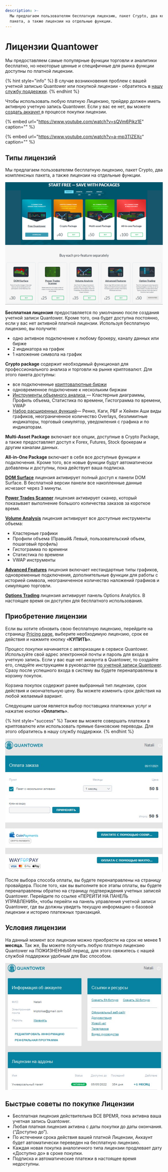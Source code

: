 ```yaml
---
description: >-
  Мы предлагаем пользователям бесплатную лицензию, пакет Crypto, два комплексных
  пакета, а также лицензии на отдельные функции.
---
```


# Лицензии Quantower

Мы предоставляем самые популярные функции торговли и аналитики бесплатно, но некоторые ценные и специфичные для рынка функции доступны по платной лицензии.

{% hint style="info" %}
В случае возникновения проблем с вашей учетной записью Quantower или покупкой лицензии - обратитесь в [нашу службу поддержки](https://www.quantower.com/contact-us).
{% endhint %}

Чтобы использовать любую платную Лицензию, трейдер должен иметь активную учетную запись Quantower. Если у вас ее нет, вы можете [создать аккаунт ](https://accounts.quantower.com/)в процессе покупки лицензии.

{% embed url="https://www.youtube.com/watch?v=sQVm6Pikz1E" caption="" %}

{% embed url="https://www.youtube.com/watch?v=a-mp3TIZEXc" caption="" %}

## Типы лицензий

Мы предлагаем пользователям бесплатную лицензию, пакет Crypto, два комплексных пакета, а также лицензии на отдельные функции.

![](../.gitbook/assets/pricing-page.png)

**Бесплатная лицензия** предоставляется по умолчанию после создания учетной записи Quantower. Кроме того, она будет доступна постоянно, если у вас нет активной платной лицензии. Используя бесплатную лицензию, вы получите:

* одно активное подключение к любому брокеру, каналу данных или бирже
* 2 индикатора на график
* 1 наложение символа на график

**Crypto package** содержит необходимый функционал для профессионального анализа и торговли на рынке криптовалют. Для этого пакета доступны:

* все подключенные [криптовалютные биржи](https://www.quantower.com/connections)
* одновременное подключение к нескольким биржам
* [Инструменты объемного анализа ](https://www.quantower.com/volumeanalysistools)— Кластерные диаграммы, Профиль объема, Статистика по времени, Гистограмма по времени, VWAP
* [Набор расширенных функций](https://www.quantower.com/advancedfeatures)—  Ренко, Каги, P&F и Хейкен Аши виды графиков, неограниченное количество Overlays, безлимитные индикаторы, торговый симулятор, уведомления с графика и по индикаторам.

**Multi-Asset Package** включает все опции, доступные в Crypto Package, а также предоставляет доступ к Forex, Futures, Stock брокерам и другим каналам данных.

**All-in-One Package** включает в себя все доступные функции и подключения. Кроме того, все новые функции будут автоматически добавлены и доступны, пока действует ваша подписка.

[**DOM Surface**](https://www.quantower.com/blog/dom-surface-panel-for-deep-order-flow-analysis) лицензия активирует полный доступ к панели DOM Surface. В бесплатной версии панели все накопленные данные исчезают через 3 минуты.

[**Power Trades Scanner**](https://help.quantower.com/analytics-panels/chart/power-trades) лицензия активирует сканер, который показывает выполнение большого количества заказов за короткое время.

[**Volume Analysis**](https://www.quantower.com/volumeanalysistools) лицензия активирует все доступные инструменты объема:

* Кластерные графики
* Профили объема \(Правый& Левый, пользовательский объем, пошаговый профиль\)
* Гистограмма по времени
* Статистика по времени
* VWAP инструменты

[**Advanced Features**](https://www.quantower.com/advancedfeatures) лицензия включает нестандартные типы графиков, одновременные подключения, дополнительные функции для работы с историей символа, неограниченное количество наложений графиков и симуляцию торговли.

[**Options Trading**](https://www.quantower.com/options-trading-features) лицензия активирует панель Options Analytics. В настоящее время он доступен для бесплатного использования.

## Приобретение лицензии

Если вы хотите обновить свою бесплатную лицензию, перейдите на страницу [Pricing page](https://www.quantower.com/pricing), выберите необходимую лицензию, срок ее действия и нажмите кнопку «**КУПИТЬ**».

Процесс покупки начинается с авторизации в сервисе Quantower. Используйте свой адрес электронной почты и пароль для входа в учетную запись. Если у вас еще нет аккаунта в Quantower, то создайте его, следуйте инструкциям в руководстве [по учетной записи Quantower](quantower-account.md#registraciya-uchetnoi-zapisi). Сразу после успешного входа в систему вы будете перенаправлены в корзину покупок.

Корзина покупок содержит ранее выбранный тип лицензии, срок действия и окончательную цену. Вы можете изменить срок действия на любой желаемый вариант.

Следующим шагом является выбор поставщика платежных услуг и нажатие кнопки «**Оплатить**».

{% hint style="success" %}
Также вы можете совершать платежи в криптовалюте или использовать прямые банковские переводы. Для этого обратитесь в нашу службу поддержки.
{% endhint %}

![&#x41E;&#x43F;&#x43B;&#x430;&#x442;&#x430; &#x437;&#x430;&#x43A;&#x430;&#x437;&#x430; &#x43B;&#x438;&#x446;&#x435;&#x43D;&#x437;&#x438;&#x438; Quantower](../.gitbook/assets/kvantouer-stranica-oplaty.jpg)

После выбора способа оплаты, вы будете перенаправлены на страницу провайдера. После того, как вы выполните все этапы оплаты, вы будете перенаправлены обратно на страницу подтверждения учетных записей Quantower. Перейдите по ссылке «ПЕРЕЙТИ НА ПАНЕЛЬ УПРАВЛЕНИЯ», чтобы перейти на панель управления учетной записи Quantower, где вы должны увидеть текущую информацию о базовой лицензии и историю платежных транзакций.

## Условия лицензии

На данный момент все лицензии можно приобрести на срок не менее **1 месяца.** Так же, Вы можете получить любую платную лицензию Quantower на ПОЖИЗНЕННЫЙ период, для этого свяжитесь с нашей службой поддержки удобным для Вас способом.

![&#x421;&#x442;&#x430;&#x442;&#x443;&#x441; &#x432;&#x430;&#x448;&#x438;&#x445; &#x43B;&#x438;&#x446;&#x435;&#x43D;&#x437;&#x438;&#x439; &#x432; &#x41B;&#x438;&#x447;&#x43D;&#x43E;&#x43C; &#x43A;&#x430;&#x431;&#x438;&#x43D;&#x435;&#x442;&#x435;](../.gitbook/assets/kvantauer-kabinet.jpg)

## Быстрые советы по покупке Лицензии

* Бесплатная лицензия действительна ВСЕ ВРЕМЯ, пока активна ваша учетная запись Quantower.
* Любая платная лицензия активна с даты покупки до даты окончания. \(“Доступно до”\).
* По истечении срока действия вашей платной Лицензии, Аккаунт будет автоматически переведен на бесплатную лицензию.
* Каждая новая покупка аналогичного типа лицензии продлевает дату «Доступно до» в сроке покупки.
* Подписка и автоматические платежи в настоящее время недоступны.

